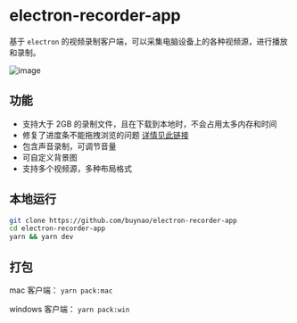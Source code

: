 # electron-recorder-app

基于 `electron` 的视频录制客户端，可以采集电脑设备上的各种视频源，进行播放和录制。

![image](https://user-images.githubusercontent.com/11701966/149653517-dca4b0f7-4721-4541-b644-2d1c7c22450f.png)

## 功能

- 支持大于 2GB 的录制文件，且在下载到本地时，不会占用太多内存和时间
- 修复了进度条不能拖拽浏览的问题 [详情见此链接](https://bugs.chromium.org/p/chromium/issues/detail?id=642012)
- 包含声音录制，可调节音量
- 可自定义背景图
- 支持多个视频源，多种布局格式

## 本地运行

```sh
git clone https://github.com/buynao/electron-recorder-app
cd electron-recorder-app
yarn && yarn dev
```

## 打包

mac 客户端： `yarn pack:mac`

windows 客户端： `yarn pack:win`
